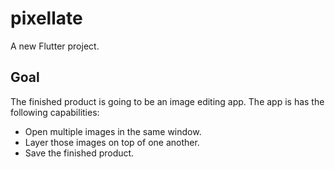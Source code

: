 # pixellate

A new Flutter project.

## Goal

The finished product is going to be an image editing app.
The app is has the following capabilities: 
- Open multiple images in the same window.
- Layer those images on top of one another.
- Save the finished product.
